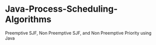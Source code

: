 # Java-Process-Scheduling-Algorithms
Preemptive SJF, Non Preemptive SJF, and Non Preemptive Priority using Java
